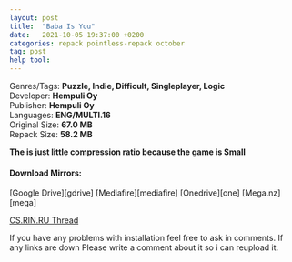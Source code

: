 ```yaml
---
layout: post
title:  "Baba Is You"
date:   2021-10-05 19:37:00 +0200
categories: repack pointless-repack october
tag: post
help tool:                                                                                               |
---
```

Genres/Tags: **Puzzle, Indie, Difficult, Singleplayer, Logic**                                                                            
Developer: **Hempuli Oy**                                                                            
Publisher: **Hempuli Oy**                                                                             
Languages: **ENG/MULTI.16**                                                                          
Original Size: **67.0 MB**                                                                           
Repack Size: **58.2 MB**                                                                       

**The is just little compression ratio because the game is Small**

<h4><b>Download Mirrors:</b></h4>                                                                            
[Google Drive][gdrive]                                                                             
[Mediafire][mediafire]                                                                               
[Onedrive][one]                                                                               
[Mega.nz][mega]

[CS.RIN.RU Thread][rin]

If you have any problems with installation feel free to ask in comments.
If any links are down Please write a comment about it so i can reupload it.


[rin]: https://cs.rin.ru/forum/viewtopic.php?f=10&t=87130
[mediafire]:https://www.mediafire.com/file/gcrb88mya5xxrkz/Baba.is.You.Repack-Comrade.Medic.zip/file
[one]: https://1drv.ms/u/s!AhO83nC1m4oDboDeMOsMNkzYFB8?e=hsGbq4
[gdrive]: https://drive.google.com/file/d/1wqiJ2DsjruUMHzWxSSiJGPcBGFHqcK8G/view?usp=sharing
[mega]: https://mega.nz/file/5nZ1wKKZ#xZ1F1RYm10RMvpjDcfkjsIm4ZFm8K7W0cWU2Vz95IOE